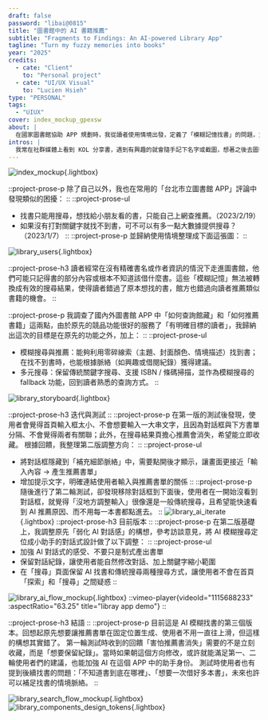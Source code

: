 ```yaml
---
draft: false
password: "libai@0815"
title: "圖書館中的 AI 書籍推薦"
subtitle: "Fragments to Findings: An AI-powered Library App"
tagline: "Turn my fuzzy memories into books"
year: "2025"
credits:
  - cate: "Client"
    to: "Personal project"
  - cate: "UI/UX Visual"
    to: "Lucien Hsieh"
type: "PERSONAL"
tags:
  - "UIUX"
cover: index_mockup_gpexsw
about: |
  在國家圖書館協助 APP 規劃時，我從讀者使用情境出發，定義了「模糊記憶找書」的問題，並提出以人工智慧輔助搜尋與推薦的構想。專案的實際功能與規格最終由館方決定，而我在結束合作後，將這個概念進一步延伸，設計出可能的介面。
intros: |
  我常在社群媒體上看到 KOL 分享書，遇到有興趣的就會隨手記下名字或截圖，想著之後去圖書館找。等我真的人在圖書館時，才想起「啊，最近有本書想看」，但相簿裡的截圖早不知道淹沒到哪去、腦中只剩下一些模糊印象：「好像是紅色封面、內容跟 OOO 有關？」這種資訊在只能輸入書名或作者的搜尋框裡派不上用場。我需要的是一種能把這些碎片變線索，幫助我在圖書館裡重新拼湊出那本書的工具。
---
```


![index_mockup](index_mockup_gpexsw ""){.lightbox}

::project-prose-p
除了自己以外，我也在常用的「台北市立圖書館 APP」評論中發現類似的困擾：
::
::project-prose-ul
- 找書只能用搜尋，想找給小朋友看的書，只能自己上網查推薦。（2023/2/19）
- 如果沒有打對關鍵字就找不到書，可不可以有多一點大數據提供搜尋？（2023/1/7）
::
::project-prose-p
並歸納使用情境整理成下面這張圖：
::

![library_users](user_journey_map_ydxhp9 ""){.lightbox}

::project-prose-h3
讀者經常在沒有精確書名或作者資訊的情況下走進圖書館，他們可能只記得書的部分內容或根本不知道該借什麼書。這些「模糊記憶」無法被轉換成有效的搜尋結果，使得讀者錯過了原本想找的書，館方也錯過向讀者推薦類似書籍的機會。
::

::project-prose-p
我調查了國內外圖書館 APP 中「如何查詢館藏」和「如何推薦書籍」這兩點，由於原先的競品功能很好的服務了「有明確目標的讀者」，我歸納出這次的目標是在原先的功能之外，加上：
::
::project-prose-ul
- 模糊搜尋與推薦：能夠利用零碎線索（主題、封面顏色、情境描述）找到書；在找不到書時，也能根據脈絡（如興趣或借閱紀錄）獲得建議。
- 多元搜尋：保留傳統關鍵字搜尋、支援 ISBN / 條碼掃描，並作為模糊搜尋的 fallback 功能，回到讀者熟悉的查詢方式。
::

![library_storyboard](user_flow_storyboard_fppp23 ""){.lightbox}

::project-prose-h3
迭代與測試
::
::project-prose-p
在第一版的測試後發現，使用者會覺得首頁輸入框太小、不會想要輸入一大串文字，且因為對話框與下方書單分隔、不會覺得兩者有關聯；此外，在搜尋結果頁擔心推薦會消失，希望能立即收藏。
根據回饋，我整理第二版調整方向：
::
::project-prose-ul
- 將對話框隱藏到「補充細節脈絡」中，需要點開後才顯示，讓畫面更接近「輸入內容 → 產生推薦書單」
- 增加提示文字，明確連結使用者輸入與推薦書單的關係
::
::project-prose-p
隨後進行了第二輪測試，卻發現移除對話框到下面後，使用者在一開始沒看到對話框，就覺得「沒地方調整輸入」很像還是一般傳統搜尋，且希望能快速看到 AI 推薦原因、而不用每一本書都點進去。
::
![library_ai_iterate](library_ai_iterate_jx9isu ""){.lightbox}
::project-prose-h3
目前版本
::
::project-prose-p
在第二版基礎上，我調整原先「弱化 AI 對話感」的構想，參考訪談意見，將 AI 模糊搜尋定位成小助手的對話式設計做了以下調整：
::
::project-prose-ul
- 加強 AI 對話式的感受、不要只是制式產出書單
- 保留對話紀錄，讓使用者能自然修改對話、加上關鍵字縮小範圍
- 在「搜尋」頁面保留 AI 找書和傳統搜尋兩種搜尋方式，讓使用者不會在首頁「探索」和「搜尋」之間疑惑
::

![library_ai_flow_mockup](ai_flow_mockup_xm4436 ""){.lightbox}
::vimeo-player{videoId="1115688233" :aspectRatio="63.25" title="libray app demo"}
::

::project-prose-h3
結語
::
::project-prose-p
目前這是 AI 模糊找書的第三個版本。回想起原先想要讓推薦書單在固定位置生成、使用者不用一直往上滑，但這樣的構想其實錯了。
第一輪測試時收到的回饋「害怕推薦書消失」需要的不是立刻收藏，而是「想要保留紀錄」。當時如果朝這個方向修改，或許就能滿足第一、二輪使用者們的建議，也能加強 AI 在這個 APP 中的助手身份。
測試時使用者也有提到後續找書的問題：「不知道書到底在哪裡」、「想要一次借好多本書」，未來也許可以補足找書的情境脈絡。
::

![library_search_flow_mockup](search_flow_mockup_asz5e5 ""){.lightbox}
![library_components_design_tokens](components_design_tokens_grk9un ""){.lightbox}